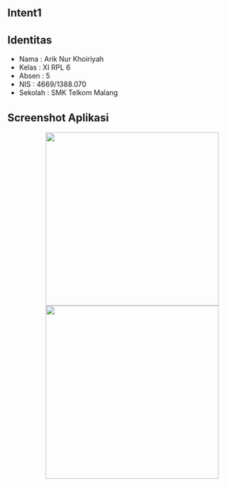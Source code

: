 ## Intent1


## Identitas
* Nama  : Arik Nur Khoiriyah
* Kelas : XI RPL 6
* Absen : 5
* NIS   : 4669/1388.070
* Sekolah : SMK Telkom Malang

## Screenshot Aplikasi
<p align="center">
  <img src="https://cloud.githubusercontent.com/assets/22126354/22718005/c316b1c8-edd0-11e6-99da-8717a90fdbed.jpeg" width="350"/> <br>
  <img src="https://cloud.githubusercontent.com/assets/22126354/22718007/c3489940-edd0-11e6-8a55-70ead75dc0b7.jpeg" width="350"/>
</p>

